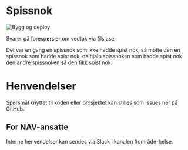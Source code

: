 # Spissnok

![Bygg og deploy](https://github.com/navikt/helse-spissnok/workflows/master/badge.svg)

Svarer på forespørsler om vedtak via filsluse

Det var en gang en spissnok som ikke hadde spist nok, så møtte den en spissnok som hadde spist nok, da hjalp spissnoken som hadde spist nok den andre spissnoken så den fikk spist nok.

# Henvendelser

Spørsmål knyttet til koden eller prosjektet kan stilles som issues her på GitHub.

## For NAV-ansatte

Interne henvendelser kan sendes via Slack i kanalen #område-helse.
